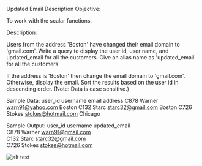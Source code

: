 Updated Email
Description
Objective:

To work with the scalar functions.

Description:

Users from the address 'Boston' have changed their email domain to 'gmail.com'.
Write a query to display the user id, user name, and updated_email for all the customers. Give an alias name as 'updated_email' for all the customers.
 
If the address is 'Boston' then change the email domain to 'gmail.com'.
Otherwise, display the email.
Sort the results based on the user id in descending order.
(Note:  Data is case sensitive.)
 
Sample Data:
user_id                          username            email                                      address
C878                               Warner                warn91@yahoo.com            Boston
C132                               Starc                    starc32@gmail.com            Boston
C726                               Stokes                 stokes@hotmail.com          Chicago
 
Sample Output:
user_id                           username          updated_email                 
C878                               Warner                warn91@gmail.com          
C132                               Starc                    starc32@gmail.com          
C726                               Stokes                 stokes@hotmail.com   


![alt text](image.png)